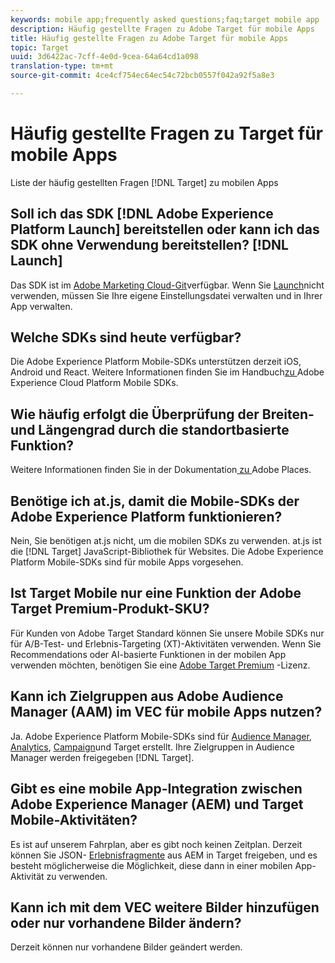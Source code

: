 ```yaml
---
keywords: mobile app;frequently asked questions;faq;target mobile app
description: Häufig gestellte Fragen zu Adobe Target für mobile Apps
title: Häufig gestellte Fragen zu Adobe Target für mobile Apps
topic: Target
uuid: 3d6422ac-7cff-4e0d-9cea-64a64cd1a098
translation-type: tm+mt
source-git-commit: 4ce4cf754ec64ec54c72bcb0557f042a92f5a8e3

---
```



# Häufig gestellte Fragen zu Target für mobile Apps

Liste der häufig gestellten Fragen [!DNL Target] zu mobilen Apps

## Soll ich das SDK [!DNL Adobe Experience Platform Launch] bereitstellen oder kann ich das SDK ohne Verwendung bereitstellen? [!DNL Launch]

Das SDK ist im [Adobe Marketing Cloud-Git](https://github.com/Adobe-Marketing-Cloud/acp-sdks/)verfügbar. Wenn Sie [Launch](https://docs.adobe.com/content/help/en/launch/using/overview.html)nicht verwenden, müssen Sie Ihre eigene Einstellungsdatei verwalten und in Ihrer App verwalten.

## Welche SDKs sind heute verfügbar?

Die Adobe Experience Platform Mobile-SDKs unterstützen derzeit iOS, Android und React. Weitere Informationen finden Sie im Handbuch[zu ](https://aep-sdks.gitbook.io/docs/)Adobe Experience Cloud Platform Mobile SDKs.

## Wie häufig erfolgt die Überprüfung der Breiten- und Längengrad durch die standortbasierte Funktion?

Weitere Informationen finden Sie in der Dokumentation[ zu ](https://placesdocs.com/places-services-by-adobe-documentation/)Adobe Places.

## Benötige ich at.js, damit die Mobile-SDKs der Adobe Experience Platform funktionieren?

Nein, Sie benötigen at.js nicht, um die mobilen SDKs zu verwenden. at.js ist die [!DNL Target] JavaScript-Bibliothek für Websites. Die Adobe Experience Platform Mobile-SDKs sind für mobile Apps vorgesehen.

## Ist Target Mobile nur eine Funktion der Adobe Target Premium-Produkt-SKU?

Für Kunden von Adobe Target Standard können Sie unsere Mobile SDKs nur für A/B-Test- und Erlebnis-Targeting (XT)-Aktivitäten verwenden. Wenn Sie Recommendations oder AI-basierte Funktionen in der mobilen App verwenden möchten, benötigen Sie eine [Adobe Target Premium](/help/c-intro/intro.md#premium) -Lizenz.

## Kann ich Zielgruppen aus Adobe Audience Manager (AAM) im VEC für mobile Apps nutzen?

Ja. Adobe Experience Platform Mobile-SDKs sind für [Audience Manager](https://docs.adobe.com/content/help/en/audience-manager/user-guide/aam-home.html), [Analytics](https://docs.adobe.com/content/help/en/analytics/landing/home.html), [Campaign](https://docs.adobe.com/content/help/en/campaign-standard/using/campaign-standard-home.html)und Target erstellt. Ihre Zielgruppen in Audience Manager werden freigegeben [!DNL Target].

## Gibt es eine mobile App-Integration zwischen Adobe Experience Manager (AEM) und Target Mobile-Aktivitäten?

Es ist auf unserem Fahrplan, aber es gibt noch keinen Zeitplan. Derzeit können Sie JSON- [Erlebnisfragmente](/help/c-experiences/c-manage-content/aem-experience-fragments.md) aus AEM in Target freigeben, und es besteht möglicherweise die Möglichkeit, diese dann in einer mobilen App-Aktivität zu verwenden.

## Kann ich mit dem VEC weitere Bilder hinzufügen oder nur vorhandene Bilder ändern?

Derzeit können nur vorhandene Bilder geändert werden.
